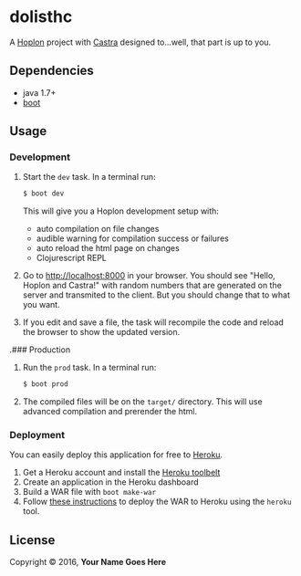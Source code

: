 # dolisthc

A [Hoplon][4] project with [Castra][2] designed to...well, that part is up to you.

## Dependencies

- java 1.7+
- [boot][1]

## Usage
### Development
1. Start the `dev` task. In a terminal run:
    ```bash
    $ boot dev
    ```
    This will give you a  Hoplon development setup with:
    - auto compilation on file changes
    - audible warning for compilation success or failures
    - auto reload the html page on changes
    - Clojurescript REPL

2. Go to [http://localhost:8000][3] in your browser. You should see "Hello,
Hoplon and Castra!" with random numbers that are generated on the server and
transmited to the client. But you should change that to what you want.

3. If you edit and save a file, the task will recompile the code and reload the
   browser to show the updated version.

.### Production
1. Run the `prod` task. In a terminal run:
    ```bash
    $ boot prod
    ```
2. The compiled files will be on the `target/` directory. This will use
   advanced compilation and prerender the html.

### Deployment

You can easily deploy this application for free to [Heroku][5].

1. Get a Heroku account and install the [Heroku toolbelt][6]
1. Create an application in the Heroku dashboard
1. Build a WAR file with `boot make-war`
1. Follow [these instructions][7] to deploy the WAR to Heroku using the `heroku` tool.

## License

Copyright © 2016, **Your Name Goes Here**

[1]: http://boot-clj.com
[2]: https://github.com/hoplon/castra
[3]: http://localhost:8000
[4]: https://hoplon.io
[5]: https://www.heroku.com/
[6]: https://toolbelt.heroku.com/
[7]: https://devcenter.heroku.com/articles/war-deployment#deployment-with-the-heroku-toolbelt
